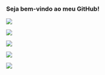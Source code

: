 ### Seja bem-vindo ao meu GitHub!

![](https://img.shields.io/badge/Sistema%20Operacional-Windows-black?style=for-the-badge&logo=windows)

![](https://img.shields.io/badge/IDE-Visual%20Studio-gray?style=for-the-badge&logo=visualstudio)

![](https://img.shields.io/badge/Linguagem-C%23-gray?style=for-the-badge&logo=csharp)

![](https://img.shields.io/badge/Plataforma-.NET-gray?style=for-the-badge&logo=dotnet)

![](https://img.shields.io/badge/DBMS-MySQL-gray?style=for-the-badge&logo=mysql)
